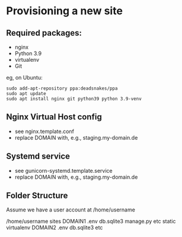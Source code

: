 Provisioning a new site
=======================

## Required packages:

* nginx
* Python 3.9
* virtualenv
* Git

eg, on Ubuntu:

    sudo add-apt-repository ppa:deadsnakes/ppa
    sudo apt update
    sudo apt install nginx git python39 python 3.9-venv

##  Nginx Virtual Host config

* see nginx.template.conf
* replace DOMAIN with, e.g., staging.my-domain.de

## Systemd service

* see gunicorn-systemd.template.service
* replace DOMAIN with, e.g., staging.my-domain.de

## Folder Structure

Assume we have a user account at /home/username

/home/username
    sites
        DOMAIN1
            .env
            db.sqlite3
            manage.py etc
            static
            virtualenv
        DOMAIN2
            .env
            db.sqlite3
            etc
